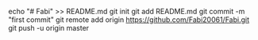 echo "# Fabi" >> README.md
git init
git add README.md
git commit -m "first commit"
git remote add origin https://github.com/Fabi20061/Fabi.git
git push -u origin master
